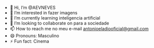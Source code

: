 - 👋 Hi, I’m @AEVNEVES
- 👀 I’m interested in fazer imagens
- 🌱 I’m currently learning inteligencia artificial
- 💞️ I’m looking to collaborate on para a sociedade
- 📫 How to reach me no meu e-mail antonioeladiooficial@gmail.com
- 😄 Pronouns: Masculino
- ⚡ Fun fact: Cinema

<!---
AEVNEVES/AEVNEVES is a ✨ special ✨ repository because its `README.md` (this file) appears on your GitHub profile.
You can click the Preview link to take a look at your changes.
--->
